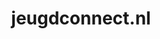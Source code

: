---
layout: post
title:  "jeugdconnect.nl"
internal_url:  "/data/jeugdconnect.nl.html"
categories: dutchgov
---